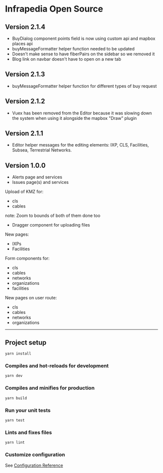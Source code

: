 # Infrapedia Open Source

## Version 2.1.4

- BuyDialog component points field is now using custom api and mapbox places api
- buyMessageFormatter helper function needed to be updated
- Doesn't make sense to have fiberPairs on the sidebar so we removed it
- Blog link on navbar doesn't have to open on a new tab

## Version 2.1.3

- buyMessageFormatter helper function for different types of buy request

## Version 2.1.2

- Vuex has been removed from the Editor because it was slowing down the system when using it alongside the mapbox "Draw" plugin

## Version 2.1.1

- Editor helper messages for the editing elements: IXP, CLS, Facilities, Subsea, Terrestrial Networks.

## Version 1.0.0

- Alerts page and services
- Issues page(s) and services

Upload of KMZ for:

- cls
- cables

note: Zoom to bounds of both of them done too

- Dragger component for uploading files

New pages:

- IXPs
- Facilities

Form components for:

- cls
- cables
- networks
- organizations
- facilities

New pages on user route:

- cls
- cables
- networks
- organizations

---

## Project setup

```
yarn install
```

### Compiles and hot-reloads for development

```
yarn dev
```

### Compiles and minifies for production

```
yarn build
```

### Run your unit tests

```
yarn test
```

### Lints and fixes files

```
yarn lint
```

### Customize configuration

See [Configuration Reference](https://cli.vuejs.org/config/)
